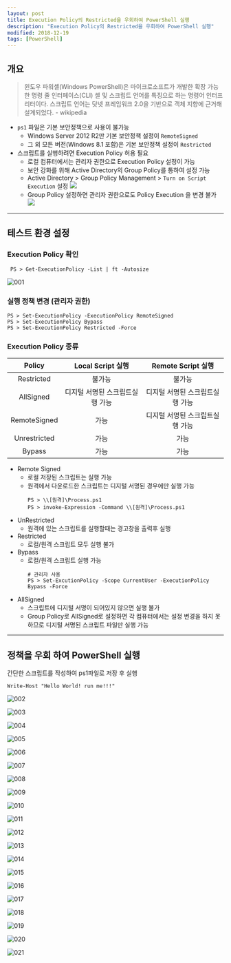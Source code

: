 ```yaml
---
layout: post
title: Execution Policy의 Restricted을 우회하여 PowerShell 실행
description: "Execution Policy의 Restricted을 우회하여 PowerShell 실행"
modified: 2018-12-19
tags: [PowerShell]
---
```



## 개요
> 윈도우 파워셸(Windows PowerShell)은 마이크로소프트가 개발한 확장 가능한 명령 줄 인터페이스(CLI) 셸 및 스크립트 언어를 특징으로 하는 명령어 인터프리터이다. 스크립트 언어는 닷넷 프레임워크 2.0을 기반으로 객체 지향에 근거해 설계되었다. - wikipedia

- `ps1` 파일은 기본 보안정책으로 사용이 불가능
    + Windows Server 2012 R2만 기본 보안정책 설정이 `RemoteSigned`
    + 그 외 모든 버전(Windows 8.1 포함)은 기본 보안정책 설정이 `Restricted`
- 스크립트를 실행하려면 Execution Policy 허용 필요
    + 로컬 컴퓨터에서는 관리자 권한으로 Execution Policy 설정이 가능
    + 보안 강화를 위해 Active Directory의 Group Policy를 통하여 설정 가능  
    + Active Directory > Group Policy Management > `Turn on Script Execution` 설정
    ![](https://user-images.githubusercontent.com/16396760/50433736-61249600-091d-11e9-94f5-5d66aa02c215.png)
    + Group Policy 설정하면 관리자 권한으로도 Policy Execution 을 변경 불가
    ![](https://user-images.githubusercontent.com/16396760/50433738-61bd2c80-091d-11e9-9efd-b8d472b55b08.PNG)


-----
## 테스트 환경 설정

### Execution Policy 확인  
```
 PS > Get-ExecutionPolicy -List | ft -Autosize
```
![001](https://user-images.githubusercontent.com/16396760/50223763-752d3c80-03df-11e9-87da-b9c1de4b4c6d.png)

### 실행 정책 변경 (관리자 권한)  
```
PS > Set-ExecutionPolicy -ExecutionPolicy RemoteSigned
PS > Set-ExecutionPolicy Bypass
PS > Set-ExecutionPolicy Restricted -Force
```
  
### Execution Policy 종류

| Policy | Local Script 실행 | Remote Script 실행 |
|:------:|:---------------:|:-----------------:| 
| Restricted| 불가능| 불가능 |
| AllSigned | 디지털 서명된 스크립트실행 가능 | 디지털 서명된 스크립트실행 가능|
| RemoteSigned | 가능 | 디지털 서명된 스크립트실행 가능|
| Unrestricted | 가능 | 가능 |
| Bypass | 가능 | 가능 |


- Remote Signed
    + 로컬 저장된 스크립트는 실행 가능
    + 원격에서 다운로드한 스크립트는 디지털 서명된 경우에만 실행 가능
        ```  
        PS > \\[원격]\Process.ps1
        PS > invoke-Expression -Command \\[원격]\Process.ps1
         ```
- UnRestricted
    + 원격에 있는 스크립트를 실행할때는 경고창을 출력후 실행
- Restricted
    + 로컬/원격 스크립트 모두 실행 불가
- Bypass
    + 로컬/원격 스크립트 실행 가능
         ```
        # 관리자 사용 
        PS > Set-ExcutionPolicy -Scope CurrentUser -ExecutionPolicy Bypass -Force
         ```
- AllSigned
    + 스크립트에 디지털 서명이 되어있지 않으면 실행 불가
    + Group Policy로 AllSigned로 설정하면 각 컴퓨터에서는 설정 변경을 하지 못하므로 디지털 서명된 스크립트 파일만 실행 가능

----
## 정책을 우회 하여 PowerShell 실행
간단한 스크립트를 작성하여 ps1파일로 저장 후 실행
```
Write-Host "Hello World! run me!!!"
```




![002](https://user-images.githubusercontent.com/16396760/50223764-752d3c80-03df-11e9-80e0-9ec3bf400bc2.png)

![003](https://user-images.githubusercontent.com/16396760/50223765-752d3c80-03df-11e9-9c4f-89365eba3494.png)

![004](https://user-images.githubusercontent.com/16396760/50223766-75c5d300-03df-11e9-9f0e-bf8f2153b4ed.png)

![005](https://user-images.githubusercontent.com/16396760/50223767-75c5d300-03df-11e9-8f83-27d1dc04ad28.png)

![006](https://user-images.githubusercontent.com/16396760/50223768-75c5d300-03df-11e9-8a99-72de6bfb3a45.png)

![007](https://user-images.githubusercontent.com/16396760/50223769-75c5d300-03df-11e9-8f2b-c01bd19044a7.png)

![008](https://user-images.githubusercontent.com/16396760/50223770-765e6980-03df-11e9-81dd-c5e9aa859ffc.png)

![009](https://user-images.githubusercontent.com/16396760/50223771-765e6980-03df-11e9-8ee9-938fcd7a8995.png)

![010](https://user-images.githubusercontent.com/16396760/50223772-765e6980-03df-11e9-880b-9e3de9e40b8e.png)

![011](https://user-images.githubusercontent.com/16396760/50223773-76f70000-03df-11e9-86a1-2a7af5d44d3b.png)

![012](https://user-images.githubusercontent.com/16396760/50223774-76f70000-03df-11e9-8804-f8bc44943a33.png)

![013](https://user-images.githubusercontent.com/16396760/50223775-76f70000-03df-11e9-8b4e-d89850d05b4c.png)

![014](https://user-images.githubusercontent.com/16396760/50223776-778f9680-03df-11e9-93b2-1f16dcc3cbba.png)

![015](https://user-images.githubusercontent.com/16396760/50223777-778f9680-03df-11e9-93cf-70c08125dc52.png)

![016](https://user-images.githubusercontent.com/16396760/50223779-78282d00-03df-11e9-911b-02ce4f8cd44a.png)

![017](https://user-images.githubusercontent.com/16396760/50223780-78282d00-03df-11e9-91a6-973303e626c2.png)

![018](https://user-images.githubusercontent.com/16396760/50223781-78282d00-03df-11e9-9508-1bad6439f319.png)

![019](https://user-images.githubusercontent.com/16396760/50223782-78282d00-03df-11e9-9cd6-7a19350aaf5c.png)

![020](https://user-images.githubusercontent.com/16396760/50223783-78c0c380-03df-11e9-83c4-007639c7203b.png)

![021](https://user-images.githubusercontent.com/16396760/50223784-78c0c380-03df-11e9-8676-246d6810a134.png)
 